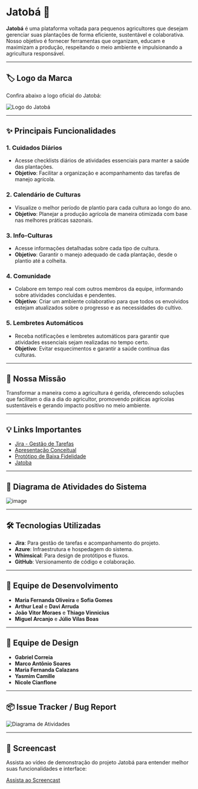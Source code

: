 # Jatobá 🌱

**Jatobá** é uma plataforma voltada para pequenos agricultores que desejam gerenciar suas plantações de forma eficiente, sustentável e colaborativa. Nosso objetivo é fornecer ferramentas que organizam, educam e maximizam a produção, respeitando o meio ambiente e impulsionando a agricultura responsável.

---

## 🏷️ Logo da Marca

Confira abaixo a logo oficial do Jatobá:

![Logo do Jatobá](https://github.com/user-attachments/assets/c488c0ef-c97b-418f-93da-bdf1b0882fcc)

---

## ✨ Principais Funcionalidades

### 1. **Cuidados Diários**
  - Acesse checklists diários de atividades essenciais para manter a saúde das plantações.
  - **Objetivo**: Facilitar a organização e acompanhamento das tarefas de manejo agrícola.

### 2. **Calendário de Culturas**
  - Visualize o melhor período de plantio para cada cultura ao longo do ano.
  - **Objetivo**: Planejar a produção agrícola de maneira otimizada com base nas melhores práticas sazonais.

### 3. **Info-Culturas**
  - Acesse informações detalhadas sobre cada tipo de cultura.
  - **Objetivo**: Garantir o manejo adequado de cada plantação, desde o plantio até a colheita.

### 4. **Comunidade**
  - Colabore em tempo real com outros membros da equipe, informando sobre atividades concluídas e pendentes.
  - **Objetivo**: Criar um ambiente colaborativo para que todos os envolvidos estejam atualizados sobre o progresso e as necessidades do cultivo.

### 5. **Lembretes Automáticos**
  - Receba notificações e lembretes automáticos para garantir que atividades essenciais sejam realizadas no tempo certo.
  - **Objetivo**: Evitar esquecimentos e garantir a saúde contínua das culturas.

---

## 🎯 Nossa Missão

Transformar a maneira como a agricultura é gerida, oferecendo soluções que facilitam o dia a dia do agricultor, promovendo práticas agrícolas sustentáveis e gerando impacto positivo no meio ambiente.

---

## 💡 Links Importantes

- [Jira - Gestão de Tarefas](https://cesar-grupo13.atlassian.net/jira/software/projects/KAN/boards/1)
- [Apresentação Conceitual](https://docs.google.com/document/d/1YcFWUKt5CzpJgBr-Ovjdaf_afpZoh-Ol2bMEGYuE8Uc/edit)
- [Protótipo de Baixa Fidelidade](https://whimsical.com/projetos-2-RQ9MwTocTEx5vwWRUrH7Qc)
- [Jatoba](https://djangodeploy2-asb8e9a3aye4accj.brazilsouth-01.azurewebsites.net/)

---

## 🔄 Diagrama de Atividades do Sistema

![image](https://github.com/user-attachments/assets/66542e1d-37c6-4d93-9549-2c1949d36f61)

---

## 🛠 Tecnologias Utilizadas

- **Jira**: Para gestão de tarefas e acompanhamento do projeto.
- **Azure**: Infraestrutura e hospedagem do sistema.
- **Whimsical**: Para design de protótipos e fluxos.
- **GitHub**: Versionamento de código e colaboração.

---

## 👥 Equipe de Desenvolvimento

- **Maria Fernanda Oliveira** e **Sofia Gomes**
- **Arthur Leal** e **Davi Arruda**
- **João Vitor Moraes** e **Thiago Vinnicius**
- **Miguel Arcanjo** e **Júlio Vilas Boas**

---

## 🎨 Equipe de Design

- **Gabriel Correia**
- **Marco Antônio Soares**
- **Maria Fernanda Calazans**
- **Yasmim Camille**
- **Nicole Cianflone**

---

## 📦 Issue Tracker / Bug Report

![Diagrama de Atividades](https://github.com/user-attachments/assets/76acda77-f2c0-430a-bda8-27b856a49906)

---

## 🎥 Screencast

Assista ao vídeo de demonstração do projeto Jatobá para entender melhor suas funcionalidades e interface:

[Assista ao Screencast]([link_do_video_aqui](https://youtu.be/oaZuyw6cs7c))

